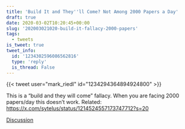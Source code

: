 ```yaml
---
title: 'Build It and They''ll Come? Not Among 2000 Papers a Day'
draft: true
date: 2020-03-02T10:20:45+00:00
slug: '202003021020-build-it-fallacy-2000-papers'
tags:
  - tweets
is_tweet: true
tweet_info:
  id: '1234302596086562816'
  type: 'reply'
  is_thread: False
---
```




{{< tweet user="mark_riedl" id="1234294364894924800" >}}

This is a “build and they will come” fallacy. When you are facing 2000 papers/day this doesn’t work. Related: <https://x.com/sytelus/status/1214524557173747712?s=20>

[Discussion](https://x.com/sytelus/status/1234302596086562816)
